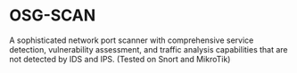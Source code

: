 # OSG-SCAN
A sophisticated network port scanner with comprehensive service detection, vulnerability assessment, and traffic analysis capabilities that are not detected by IDS and IPS. (Tested on Snort and MikroTik)
